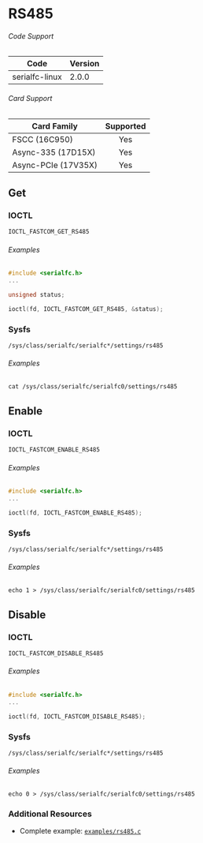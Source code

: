 # RS485

###### Code Support
| Code | Version |
| ---- | ------- |
| serialfc-linux | 2.0.0 |

###### Card Support
| Card Family | Supported |
| ----------- |:-----:|
| FSCC (16C950) | Yes |
| Async-335 (17D15X) | Yes |
| Async-PCIe (17V35X) | Yes |


## Get
### IOCTL
```c
IOCTL_FASTCOM_GET_RS485
```

###### Examples
```c
#include <serialfc.h>
...

unsigned status;

ioctl(fd, IOCTL_FASTCOM_GET_RS485, &status);
```

### Sysfs
```
/sys/class/serialfc/serialfc*/settings/rs485
```

###### Examples
```
cat /sys/class/serialfc/serialfc0/settings/rs485
```


## Enable
### IOCTL
```c
IOCTL_FASTCOM_ENABLE_RS485
```

###### Examples
```c
#include <serialfc.h>
...

ioctl(fd, IOCTL_FASTCOM_ENABLE_RS485);
```

### Sysfs
```
/sys/class/serialfc/serialfc*/settings/rs485
```

###### Examples
```
echo 1 > /sys/class/serialfc/serialfc0/settings/rs485
```


## Disable
### IOCTL
```c
IOCTL_FASTCOM_DISABLE_RS485
```

###### Examples
```c
#include <serialfc.h>
...

ioctl(fd, IOCTL_FASTCOM_DISABLE_RS485);
```

### Sysfs
```
/sys/class/serialfc/serialfc*/settings/rs485
```

###### Examples
```
echo 0 > /sys/class/serialfc/serialfc0/settings/rs485
```


### Additional Resources
- Complete example: [`examples/rs485.c`](../examples/rs485.c)

